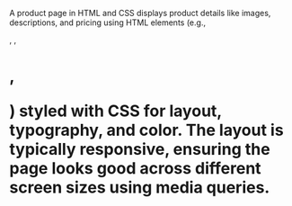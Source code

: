 A product page in HTML and CSS displays product details like images, descriptions, and pricing using HTML elements (e.g., <div>, <img>, <h1>, <p>) styled with CSS for layout, typography, and color. The layout is typically responsive, ensuring the page looks good across different screen sizes using media queries.
